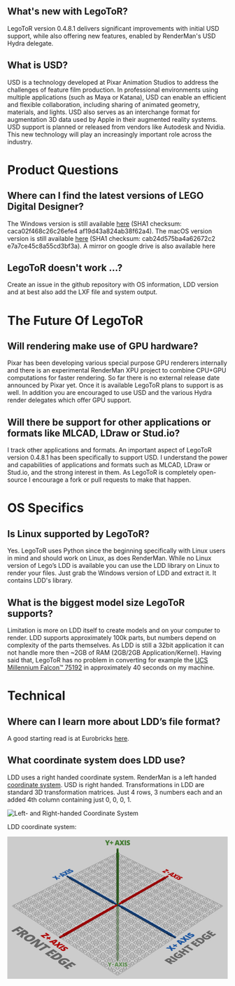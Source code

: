 ## What's new with LegoToR?
LegoToR version 0.4.8.1 delivers significant improvements with initial USD support, while also offering new features, enabled by RenderMan's USD Hydra delegate.

## What is USD?
USD is a technology developed at Pixar Animation Studios to address the challenges of feature film production. In professional environments using multiple applications (such as Maya or Katana), USD can enable an efficient and flexible collaboration, including sharing of animated geometry, materials, and lights. USD also serves as an interchange format for augmentation 3D data used by Apple in their augmented reality systems. USD support is planned or released from vendors like Autodesk and Nvidia. This new technology will play an increasingly important role across the industry.

# Product Questions

## Where can I find the latest versions of LEGO Digital Designer?
The Windows version is still available [here](https://www.lego.com/assets/franchisesites/ldd/installer/setupldd-pc-4_3_12.exe) (SHA1 checksum: caca02f468c26c26efe4 af19d43a824ab38f62a4).
The macOS version version is still available [here](https://www.lego.com/assets/franchisesites/ldd/installer/SetupLDD-MAC-4_3_11.zip) (SHA1 checksum: cab24d575ba4a62672c2 e7a7ce45c8a55cd3bf3a).
A mirror on google drive is also available here

## LegoToR doesn't work ...?
Create an issue in the github repository with OS information, LDD version and at best also add the LXF file and system output.

# The Future Of LegoToR

## Will rendering make use of GPU hardware?
Pixar has been developing various special purpose GPU renderers internally and there is an experimental RenderMan XPU project to combine CPU+GPU computations for faster rendering. So far there is no external release date announced by Pixar yet. Once it is available LegoToR plans to support is as well. In addition you are encouraged to use USD and the various Hydra render delegates which offer GPU support.

## Will there be support for other applications or formats like MLCAD, LDraw or Stud.io?
I track other applications and formats. An important aspect of LegoToR version 0.4.8.1 has been specifically to support USD. I understand the power and capabilities of applications and formats such as MLCAD, LDraw or Stud.io, and the strong interest in them. As LegoToR is completely open-source I encourage a fork or pull requests to make that happen.

# OS Specifics

## Is Linux supported by LegoToR?
Yes. LegoToR uses Python since the beginning specifically with Linux users in mind and should work on Linux, as does RenderMan. While no Linux version of Lego’s LDD is available you can use the LDD library on Linux to render your files. Just grab the Windows version of LDD and extract it. It contains LDD's library. 

## What is the biggest model size LegoToR supports?
Limitation is more on LDD itself to create models and on your computer to render. LDD supports approximately 100k parts, but numbers depend on complexity of the parts themselves. As LDD is still a 32bit application it can not handle more then ~2GB of RAM (2GB/2GB Application/Kernel). Having said that, LegoToR has no problem in converting for example the [UCS Millennium Falcon™ 75192](https://www.lego.com/en-us/product/millennium-falcon-75192) in approximately 40 seconds on my machine.

# Technical

## Where can I learn more about LDD’s file format?
A good starting read is at Eurobricks [here](https://www.eurobricks.com/forum/index.php?/forums/topic/92863-understanding-ldds-lxfml-schema/).

## What coordinate system does LDD use?
LDD uses a right handed coordinate system. RenderMan is a left handed [coordinate system](https://renderman.pixar.com/resources/RenderMan_20/insideOutside.html). USD is right handed. Transformations in LDD are standard 3D transformation matrices. Just 4 rows, 3 numbers each and an added 4th column containing just 0, 0, 0, 1.

![Left- and Right-handed Coordinate System](https://renderman.pixar.com/resources/RenderMan_20/images/figures.insideOutside/coordsys.png)

LDD coordinate system:

![LDD Cooordinate System](./assets/gujobw.jpg)

